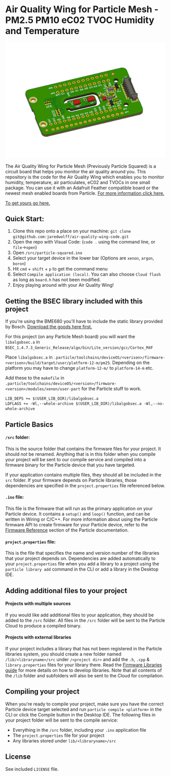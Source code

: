 # Air Quality Wing for Particle Mesh - PM2.5 PM10 eC02 TVOC Humidity and Temperature

![Render](images/render.png)

The Air Quality Wing for Particle Mesh (Previously Particle Squared) is a circuit board that helps you monitor the air quality around you. This repository is the code for the Air Quality Wing which enables you to monitor humidity, temperature, air particulates, eC02 and TVOCs in one small package. You can use it with an Adafruit Feather compatible board or the newest mesh enabled boards from Particle. [For more information click here.](https://www.jaredwolff.com/particle-squared-air-quality-sensor/)

[To get yours go here.](https://www.jaredwolff.com/store/air-quality-wing/)

## Quick Start:

1. Clone this repo onto a place on your machine: `git clone git@github.com:jaredwolff/air-quality-wing-code.git`
2. Open the repo with Visual Code: (`code .` using the command line, or `file`->`open`)
3. Open `/src/particle-squared.ino`
4. Select your target device in the lower bar (Options are `xenon`, `argon`, `boron`)
5. Hit `cmd` + `shift` + `p` to get the command menu
6. Select `Compile application (local)`. You can also choose `Cloud flash` as long as `board.h` has not been modified.
7. Enjoy playing around with your Air Quality Wing!

## Getting the BSEC library included with this project

If you're using the BME680 you'll have to include the static library provided by Bosch. [Download the goods here first.](https://www.bosch-sensortec.com/bst/products/all_products/bsec)

For this project (on any Particle Mesh board) you will want the `libalgobsec.a` in `BSEC_1.4.7.3_Generic_Release/algo/bin/Lite_version/gcc/Cortex_M4F`

Place `libalgobsec.a` in `.particle/toolchains/deviceOS/<verison>/firmware-<verison>/build/target/user/platform-12-m/pm25`. Depending on the platform you may have to change `platform-12-m/` to `platform-14-m` etc.

Add these to the `makefile` in `.particle/toolchains/deviceOS/<version>/firmware-<version>/modules/xenon/user-part` for the Particle stuff to work.

```
LIB_DEPS += $(USER_LIB_DIR)/libalgobsec.a
LDFLAGS += -Wl,--whole-archive $(USER_LIB_DIR)/libalgobsec.a -Wl,--no-whole-archive
```

## Particle Basics

#### ```/src``` folder:
This is the source folder that contains the firmware files for your project. It should *not* be renamed.
Anything that is in this folder when you compile your project will be sent to our compile service and compiled into a firmware binary for the Particle device that you have targeted.

If your application contains multiple files, they should all be included in the `src` folder. If your firmware depends on Particle libraries, those dependencies are specified in the `project.properties` file referenced below.

#### ```.ino``` file:
This file is the firmware that will run as the primary application on your Particle device. It contains a `setup()` and `loop()` function, and can be written in Wiring or C/C++. For more information about using the Particle firmware API to create firmware for your Particle device, refer to the [Firmware Reference](https://docs.particle.io/reference/firmware/) section of the Particle documentation.

#### ```project.properties``` file:
This is the file that specifies the name and version number of the libraries that your project depends on. Dependencies are added automatically to your `project.properties` file when you add a library to a project using the `particle library add` command in the CLI or add a library in the Desktop IDE.

## Adding additional files to your project

#### Projects with multiple sources
If you would like add additional files to your application, they should be added to the `/src` folder. All files in the `/src` folder will be sent to the Particle Cloud to produce a compiled binary.

#### Projects with external libraries
If your project includes a library that has not been registered in the Particle libraries system, you should create a new folder named `/lib/<libraryname>/src` under `/<project dir>` and add the `.h`, `.cpp` & `library.properties` files for your library there. Read the [Firmware Libraries guide](https://docs.particle.io/guide/tools-and-features/libraries/) for more details on how to develop libraries. Note that all contents of the `/lib` folder and subfolders will also be sent to the Cloud for compilation.

## Compiling your project

When you're ready to compile your project, make sure you have the correct Particle device target selected and run `particle compile <platform>` in the CLI or click the Compile button in the Desktop IDE. The following files in your project folder will be sent to the compile service:

- Everything in the `/src` folder, including your `.ino` application file
- The `project.properties` file for your project
- Any libraries stored under `lib/<libraryname>/src`

## License

See included `LICENSE` file.
